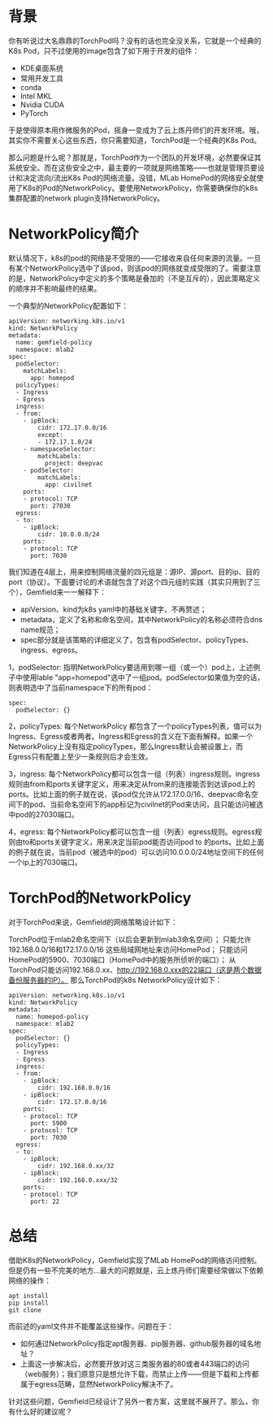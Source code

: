 # 背景
你有听说过大名鼎鼎的TorchPod吗？没有的话也完全没关系，它就是一个经典的K8s Pod，只不过使用的image包含了如下用于开发的组件：

- KDE桌面系统
- 常用开发工具
- conda
- Intel MKL
- Nvidia CUDA
- PyTorch

于是使得原本用作微服务的Pod，摇身一变成为了云上炼丹师们的开发环境。哦，其实你不需要关心这些东西，你只需要知道，TorchPod是一个经典的K8s Pod。

那么问题是什么呢？那就是，TorchPod作为一个团队的开发环境，必然要保证其系统安全。而在这些安全之中，最主要的一项就是网络策略——也就是管理员要设计和决定流向/流出K8s Pod的网络流量。没错，MLab HomePod的网络安全就使用了K8s的Pod的NetworkPolicy。要使用NetworkPolicy，你需要确保你的k8s集群配置的network plugin支持NetworkPolicy。

# NetworkPolicy简介
默认情况下，k8s的pod的网络是不受限的——它接收来自任何来源的流量。一旦有某个NetworkPolicy选中了该pod，则该pod的网络就变成受限的了。需要注意的是，NetworkPolicy中定义的多个策略是叠加的（不是互斥的），因此策略定义的顺序并不影响最终的结果。

一个典型的NetworkPolicy配置如下：
```
apiVersion: networking.k8s.io/v1
kind: NetworkPolicy
metadata:
  name: gemfield-policy
  namespace: mlab2
spec:
  podSelector:
    matchLabels:
      app: homepod
  policyTypes:
  - Ingress
  - Egress
  ingress:
  - from:
    - ipBlock:
        cidr: 172.17.0.0/16
        except:
        - 172.17.1.0/24
    - namespaceSelector:
        matchLabels:
          project: deepvac
    - podSelector:
        matchLabels:
          app: civilnet
    ports:
    - protocol: TCP
      port: 27030
  egress:
  - to:
    - ipBlock:
        cidr: 10.0.0.0/24
    ports:
    - protocol: TCP
      port: 7030
```
我们知道在4层上，用来控制网络流量的四元组是：源IP、源port、目的ip、目的port（协议）。下面要讨论的术语就包含了对这个四元组的实践（其实只用到了三个），Gemfield来一一解释下：

- apiVersion、kind为k8s yaml中的基础关键字，不再赘述；
- metadata，定义了名称和命名空间，其中NetworkPolicy的名称必须符合dns name规范；
- spec部分就是该策略的详细定义了，包含有podSelector、policyTypes、ingress、egress。

1，podSelector: 指明NetworkPolicy要适用到哪一组（或一个）pod上，上述例子中使用lable "app=homepod"选中了一组pod。podSelector如果值为空的话，则表明选中了当前namespace下的所有pod：
```
spec:
  podSelector: {}
```
2，policyTypes: 每个NetworkPolicy 都包含了一个policyTypes列表，值可以为Ingress、Egress或者两者。Ingress和Egress的含义在下面有解释。如果一个NetworkPolicy上没有指定policyTypes，那么Ingress默认会被设置上，而Egress只有配置上至少一条规则后才会生效。

3，ingress: 每个NetworkPolicy都可以包含一组（列表）ingress规则。ingress规则由from和ports关键字定义，用来决定从from来的连接能否到达该pod上的ports。比如上面的例子就在说，该pod仅允许从172.17.0.0/16、deepvac命名空间下的pod、当前命名空间下的app标记为civilnet的Pod来访问，且只能访问被选中pod的27030端口。

4，egress: 每个NetworkPolicy都可以包含一组（列表）egress规则。egress规则由to和ports关键字定义，用来决定当前pod能否访问pod to 的ports。比如上面的例子就在说，当前pod（被选中的pod）可以访问10.0.0.0/24地址空间下的任何一个ip上的7030端口。

# TorchPod的NetworkPolicy
对于TorchPod来说，Gemfield的网络策略设计如下：

TorchPod位于mlab2命名空间下（以后会更新到mlab3命名空间）；
只能允许192.168.0.0/16和172.17.0.0/16 这些局域网地址来访问HomePod；
只能访问HomePod的5900、7030端口（HomePod中的服务所侦听的端口）；
从TorchPod只能访问192.168.0.xx、http://192.168.0.xxx的22端口（这是两个数据备份服务器的IP）。
那么TorchPod的k8s NetworkPolicy设计如下：
```
apiVersion: networking.k8s.io/v1
kind: NetworkPolicy
metadata:
  name: homepod-policy
  namespace: mlab2
spec:
  podSelector: {}
  policyTypes:
  - Ingress
  - Egress
  ingress:
  - from:
    - ipBlock:
        cidr: 192.168.0.0/16
    - ipBlock:
        cidr: 172.17.0.0/16
    ports:
    - protocol: TCP
      port: 5900
    - protocol: TCP
      port: 7030
  egress:
  - to:
    - ipBlock:
        cidr: 192.168.0.xx/32
    - ipBlock:
        cidr: 192.168.0.xxx/32
    ports:
    - protocol: TCP
      port: 22
```
# 总结
借助K8s的NetworkPolicy，Gemfield实现了MLab HomePod的网络访问控制。但是仍有一些不完美的地方...最大的问题就是，云上炼丹师们需要经常做以下依赖网络的操作：
```
apt install
pip install
git clone
```
而前述的yaml文件并不能覆盖这些操作，问题在于：

- 如何通过NetworkPolicy指定apt服务器、pip服务器、github服务器的域名地址？
- 上面这一步解决后，必然要开放对这三类服务器的80或者443端口的访问（web服务）；我们原意只是想允许下载，而禁止上传——但是下载和上传都属于egress范畴，显然NetworkPolicy解决不了。

针对这些问题，Gemfield已经设计了另外一套方案，这里就不展开了。那么，你有什么好的建议呢？
